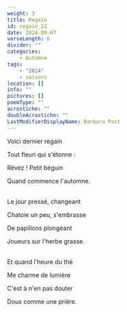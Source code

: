 ```yaml
---
weight: 3
title: Regain
id: regain_22
date: 2024-09-07
verseLength: 6
divider: ""
categories:
    - Automne
tags:
    - "2024"
    - saisons
location: []
info: ""
pictures: []
poemType: ""
acrostiche: ""
doubleAcrostiche: ""
LastModifierDisplayName: Barbara Post
---
```

Voici dernier regain

Tout fleuri qui s'étonne :

Rêvez ! Petit béguin

Quand commence l'automne.

 \
Le jour pressé, changeant

Chatoie un peu, s'embrasse

De papillons plongeant

Joueurs sur l'herbe grasse.

 \
Et quand l'heure du thé

Me charme de lumière

C'est à n'en pas douter

Doux comme une prière.
